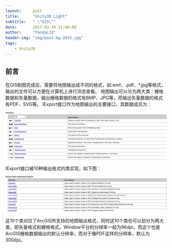 ```yaml
---
layout:     post
title:      "Unity3D Light"
subtitle:   " \"GIS\""
date:       2017-03-29 21:00:00
author:     "PandaL33"
header-img: "img/post-bg-2015.jpg"
tags:
    - Unity3D
---
```

## 前言

在GIS制图完成后，需要将地图输出成不同的格式，如.emf、.pdf、*.jpg等格式，输出的文件可以方便在计算机上进行浏览查看。
地图输出可以分为两大类：栅格数据和矢量数据，输出栅格数据的格式有BMP、JPG等，而输出矢量数据的格式有PDF、SVG等。
IExport接口作为地图输出的主要接口，其数据成员为：

![alt](https://raw.githubusercontent.com/PandaL33/PandaL33.github.io/master/img/in-post/export-map/export-map-1.jpeg)

IExport接口被10种输出格式的类实现，如下图：

![alt](https://raw.githubusercontent.com/PandaL33/PandaL33.github.io/master/img/in-post/export-map/export-map-2.jpeg)

这10个类对应了ArcGIS所支持的地图输出格式，同时这10个类也可以划分为两大类，即矢量格式和栅格格式。Window平台的分辨率一般为96dpi，而这个也是ArcGIS栅格数据输出的默认分辨率，而对于像PDF这样的分辨率，默认为300dpi。

